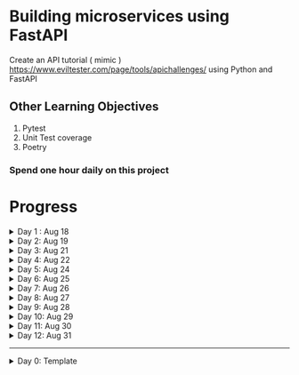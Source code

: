 # Building microservices using FastAPI 

Create an API tutorial ( mimic ) https://www.eviltester.com/page/tools/apichallenges/ 
using Python and FastAPI 

## Other Learning Objectives

1. Pytest
2. Unit Test coverage
3. Poetry


### Spend one hour daily on this project

# Progress
<details>
    <summary>Day 1 : Aug 18  </summary>

`Time Spent : 50 minutes`

- Basic project structure
- Explored and implemented `Makefile`
- Basic understanding of `Poetry`
- Setup `sample_endpoint.py` and test file for it to configure pytest and test coverage

### References 
- https://www.youtube.com/watch?v=YB-_FsssK8E
- https://python-poetry.org/docs/basic-usage/
- https://www.gnu.org/software/make/manual/make.html

</details>




<details> 
    <summary> Day 2: Aug 19</summary>

`Time Spent : 50 minutes`


- :thumbsup: Set up route and todo route that returns  hardcoded value
- :thumbsdown: Unable to have the todo route as a separate module from main


</details>


<details> 
    <summary> Day 3: Aug 21</summary>

`Time Spent : 50 minutes`

- Pydantic
    For GET request
- Async function 
- Pagination and per page

</details>

<details> 
    <summary> Day 4: Aug 22</summary>

`Time Spent : 50 minutes`

- Validation for page and per_page
- Unitest - statuscode done
- :thumbsdown: Unitest - content unable to do 
</details>

<details> 
    <summary> Day 5: Aug 24</summary>

- :thumbsup: Unitest Content done
- :thumbsup: Able to have the todo route as a separate module from main

Reference : https://www.youtube.com/watch?v=sBVb4IB3O_U

`Time Spent : 45 minutes`

</details>


<details> 
    <summary> Day 6: Aug 25</summary>

`Time Spent : 45 minutes`

:thumbsdown: tried to restructure data, reading from a json file and parsing.
Learned the problems of circular import, could not find the right solution but learnt why it is not working
Also, learn to rebase to last working version

This will undo any changes you've made to tracked files and restore deleted files:
```commandline
git reset HEAD --hard
```
This will delete any new files that were added since the last commit:
```commandline
git clean -fd
```
Files that are not tracked due to .gitignore are preserved; they will not be removed
Warning: using -x instead of -fd would delete ignored files. You probably don't want to do this.

Reference : [stack-overflow](https://stackoverflow.com/questions/4630312/reset-all-changes-after-last-commit-in-git)

</details>

<details> 
    <summary> Day 7: Aug 26</summary>

`Time Spent : 90 minutes`

- created helper file to read and save data to json file
- UUID generated 
- stuck with absolute path issue.
- Unit test is not working - need to use mock


_Added a step in Make file to test and push to git_

</details>

<details> 
    <summary> Day 8: Aug 27</summary>

`Time Spent : 45 minutes`

- Route to read an item using id
- Route to remove an item using id 

</details>

<details> 
    <summary> Day 9: Aug 28</summary>

- Route for update using PUT
- Learnt about limitation in FastAPI pydantic base model 
- This is the most complex so for. 

`Time Spent : 75 minutes`

</details>

<details> 
    <summary> Day 10: Aug 29</summary>

- No progress 
- Poetry env got screwed up while adding unit test (not sure about the root cause)
- Fixed the issue
- Then git screwed because of POSTMAN json directly updating remote and me add some __init__.py file

[solution](https://stackoverflow.com/questions/37145151/how-to-handle-git-gc-fatal-bad-object-refs-remotes-origin-head-error)

Have to focus on unit tests tomorrow.

`Time Spent : 90 minutes`

</details>

<details> 
    <summary> Day 11: Aug 30 </summary>

`Time Spent : 120 minutes`

- Productive time creating unit tests and coverage report 
- Config file added using `Singleton` design pattern

![unit_test_coverage.png](images%2Funit_test_coverage.png)

</details>

<details> 
    <summary> Day 12: Aug 31</summary>

`Time Spent : 75 minutes`

- unit tests for get_todo_details made to refactor the function.
- unit tests for get_todo_details is complete
- Did @mock at module level.

</details>

-------------------------------

<details> 
    <summary> Day 0: Template</summary>

`Time Spent : XX minutes`

</details>